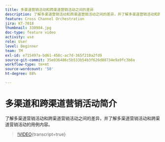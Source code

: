 ```yaml
---
title: 多渠道营销活动和跨渠道营销活动之间的差异
description: 了解多渠道营销活动和跨渠道营销活动之间的差异，并了解多渠道营销活动和跨渠道营销活动的用例内容。
feature: Cross Channel Orchestration
jira: KT-7018
thumbnail: 330984.jpg
doc-type: feature video
activity: use
role: User
level: Beginner
team: TM
exl-id: e715497a-bd61-458c-ac7d-365f210a2fd9
source-git-commit: 35e036486c5b533b54b3f626d88734e9a9fc3b8a
workflow-type: tm+mt
source-wordcount: '50'
ht-degree: 88%

---
```


# 多渠道和跨渠道营销活动简介

了解多渠道营销活动和跨渠道营销活动之间的差异，并了解多渠道营销活动和跨渠道营销活动的用例内容。

>[!VIDEO](https://video.tv.adobe.com/v/345269?quality=12&learn=on&captions=chi_hans){transcript=true}
